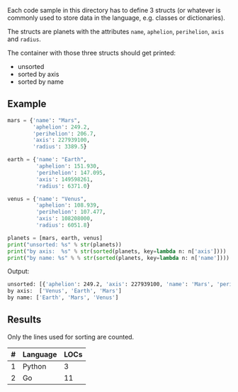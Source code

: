 Each code sample in this directory has to define 3 structs (or whatever is
commonly used to store data in the language, e.g. classes or dictionaries).

The structs are planets with the attributes `name`, `aphelion`, `perihelion`,
`axis` and `radius`.

The container with those three structs should get printed:

* unsorted
* sorted by axis
* sorted by name


## Example

```python
mars = {'name': "Mars",
        'aphelion': 249.2,
        'perihelion': 206.7,
        'axis': 227939100,
        'radius': 3389.5}

earth = {'name': "Earth",
         'aphelion': 151.930,
         'perihelion': 147.095,
         'axis': 149598261,
         'radius': 6371.0}

venus = {'name': "Venus",
         'aphelion': 108.939,
         'perihelion': 107.477,
         'axis': 108208000,
         'radius': 6051.8}

planets = [mars, earth, venus]
print("unsorted: %s" % str(planets))
print("by axis:  %s" % str(sorted(planets, key=lambda n: n['axis'])))
print("by name: %s" % % str(sorted(planets, key=lambda n: n['name'])))
```

Output:

```bash
unsorted: [{'aphelion': 249.2, 'axis': 227939100, 'name': 'Mars', 'perihelion': 206.7, 'radius': 3389.5}, {'aphelion': 151.93, 'axis': 149598261, 'name': 'Earth', 'perihelion': 147.095, 'radius': 6371.0}, {'aphelion': 108.939, 'axis': 108208000, 'name': 'Venus', 'perihelion': 107.477, 'radius': 6051.8}]
by axis:  ['Venus', 'Earth', 'Mars']
by name: ['Earth', 'Mars', 'Venus']
```


## Results

Only the lines used for sorting are counted.

| #   | Language             | LOCs |
| --- | -------------------- | ---- |
| 1   | Python               |    3 |
| 2   | Go                   |   11 |